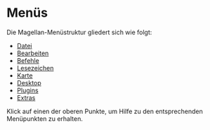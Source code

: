 <span id="top"></span>

# Menüs

Die Magellan-Menüstruktur gliedert sich wie folgt:

- [Datei](file/)
- [Bearbeiten](edit/)
- [Befehle](orders/)
- [Lesezeichen](bookmarks/)
- [Karte](map/)
- [Desktop](desktop/)
- [Plugins](plugins/)
- [Extras](extras/)

Klick auf einen der oberen Punkte, um Hilfe zu den entsprechenden
Menüpunkten zu erhalten.
